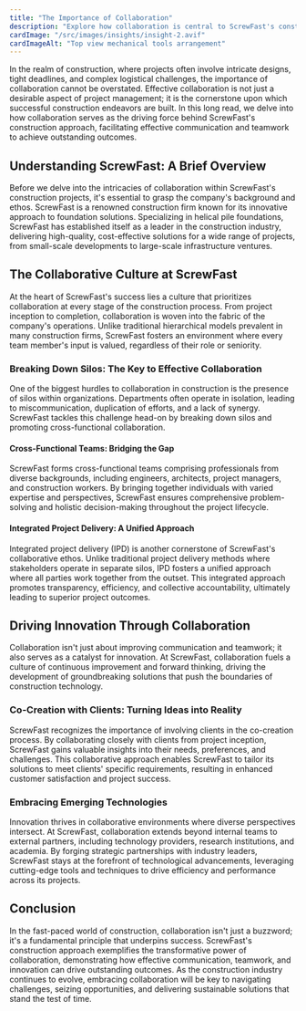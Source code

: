 ```yaml
---
title: "The Importance of Collaboration"
description: "Explore how collaboration is central to ScrewFast's construction approach, driving effective communication and teamwork to achieve outstanding outcomes."
cardImage: "/src/images/insights/insight-2.avif"
cardImageAlt: "Top view mechanical tools arrangement"
---
```


In the realm of construction, where projects often involve intricate designs, tight deadlines, and complex logistical challenges, the importance of collaboration cannot be overstated. Effective collaboration is not just a desirable aspect of project management; it is the cornerstone upon which successful construction endeavors are built. In this long read, we delve into how collaboration serves as the driving force behind ScrewFast's construction approach, facilitating effective communication and teamwork to achieve outstanding outcomes.

## Understanding ScrewFast: A Brief Overview

Before we delve into the intricacies of collaboration within ScrewFast's construction projects, it's essential to grasp the company's background and ethos. ScrewFast is a renowned construction firm known for its innovative approach to foundation solutions. Specializing in helical pile foundations, ScrewFast has established itself as a leader in the construction industry, delivering high-quality, cost-effective solutions for a wide range of projects, from small-scale developments to large-scale infrastructure ventures.

## The Collaborative Culture at ScrewFast

At the heart of ScrewFast's success lies a culture that prioritizes collaboration at every stage of the construction process. From project inception to completion, collaboration is woven into the fabric of the company's operations. Unlike traditional hierarchical models prevalent in many construction firms, ScrewFast fosters an environment where every team member's input is valued, regardless of their role or seniority.

### Breaking Down Silos: The Key to Effective Collaboration

One of the biggest hurdles to collaboration in construction is the presence of silos within organizations. Departments often operate in isolation, leading to miscommunication, duplication of efforts, and a lack of synergy. ScrewFast tackles this challenge head-on by breaking down silos and promoting cross-functional collaboration.

#### Cross-Functional Teams: Bridging the Gap

ScrewFast forms cross-functional teams comprising professionals from diverse backgrounds, including engineers, architects, project managers, and construction workers. By bringing together individuals with varied expertise and perspectives, ScrewFast ensures comprehensive problem-solving and holistic decision-making throughout the project lifecycle.

#### Integrated Project Delivery: A Unified Approach

Integrated project delivery (IPD) is another cornerstone of ScrewFast's collaborative ethos. Unlike traditional project delivery methods where stakeholders operate in separate silos, IPD fosters a unified approach where all parties work together from the outset. This integrated approach promotes transparency, efficiency, and collective accountability, ultimately leading to superior project outcomes.

## Driving Innovation Through Collaboration

Collaboration isn't just about improving communication and teamwork; it also serves as a catalyst for innovation. At ScrewFast, collaboration fuels a culture of continuous improvement and forward thinking, driving the development of groundbreaking solutions that push the boundaries of construction technology.

### Co-Creation with Clients: Turning Ideas into Reality

ScrewFast recognizes the importance of involving clients in the co-creation process. By collaborating closely with clients from project inception, ScrewFast gains valuable insights into their needs, preferences, and challenges. This collaborative approach enables ScrewFast to tailor its solutions to meet clients' specific requirements, resulting in enhanced customer satisfaction and project success.

### Embracing Emerging Technologies

Innovation thrives in collaborative environments where diverse perspectives intersect. At ScrewFast, collaboration extends beyond internal teams to external partners, including technology providers, research institutions, and academia. By forging strategic partnerships with industry leaders, ScrewFast stays at the forefront of technological advancements, leveraging cutting-edge tools and techniques to drive efficiency and performance across its projects.

## Conclusion

In the fast-paced world of construction, collaboration isn't just a buzzword; it's a fundamental principle that underpins success. ScrewFast's construction approach exemplifies the transformative power of collaboration, demonstrating how effective communication, teamwork, and innovation can drive outstanding outcomes. As the construction industry continues to evolve, embracing collaboration will be key to navigating challenges, seizing opportunities, and delivering sustainable solutions that stand the test of time.